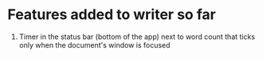 # Features added to writer so far

1. Timer in the status bar (bottom of the app) next to word count that ticks only when the document's window is focused

